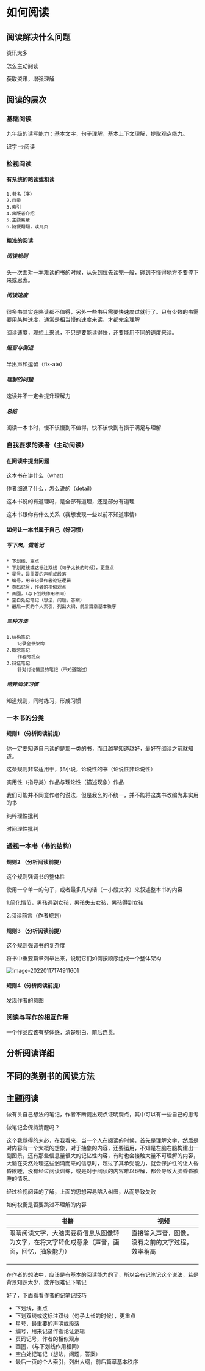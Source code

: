 # 如何阅读

## 阅读解决什么问题

资讯太多

怎么主动阅读

获取资讯，增强理解

## 阅读的层次

### 基础阅读

九年级的读写能力：基本文字，句子理解，基本上下文理解，提取观点能力。

识字——>阅读

### 检视阅读

#### 有系统的略读或粗读

```
1.书名（序）
2.目录
3.索引
4.出版者介绍
5.主要篇章
6.随便翻翻，读几页

```

#### 粗浅的阅读

##### 阅读规则

头一次面对一本难读的书的时候，从头到位先读完一般，碰到不懂得地方不要停下来或思索。

##### 阅读速度

很多书其实连略读都不值得，另外一些书只需要快速度过就行了。只有少数的书需要用某种速度，通常是相当慢的速度来读，才都完全理解

阅读速度，理想上来说，不只是要能读得快，还要能用不同的速度来读。

##### 逗留与倒退

半出声和逗留（fix-ate）

##### 理解的问题

速读并不一定会提升理解力

##### 总结

阅读一本书时，慢不该慢到不值得，快不该快到有损于满足与理解



### 自我要求的读者（主动阅读）

#### 在阅读中提出问题

这本书在讲什么（what）

作者细说了什么，怎么说的（detail）

这本书说的有道理吗，是全部有道理，还是部分有道理

这本书跟你有什么关系（我想发现一些以前不知道事情）

#### 如何让一本书属于自己（好习惯）

##### 写下来，做笔记

```
* 下划线，重点
* 下划双线或这标注双线（句子太长的时候），更重点
* 星号，最重要的声明或段落
* 编号，用来记录作者论证逻辑
* 页码记号，作者的相似观点
* 画圈，（与下划线作用相同）
* 空白处记笔记（想法，问题，答案）
* 最后一页的个人索引，列出大纲，前后篇章基本秩序
```

##### 三种方法

```
1.结构笔记
	记录全书架构
2.概念笔记
	作者的观点
3.辩证笔记
	针对讨论情景的笔记（不知道跳过）
```

##### 培养阅读习惯

知道规则，同时练习，形成习惯



### 一本书的分类

#### 规则1 （分析阅读前提）

你一定要知道自己读的是那一类的书，而且越早知道越好，最好在阅读之前就知道。

这条规则非常适用于，非小说，论说性的书（论说性非论说性）

实用性（指导类）作品与理论性（描述现象）作品



我们可能并不同意作者的说法，但是我么的不统一，并不能将这类书改编为非实用的书

纯粹理性批判

时间理性批判

### 透视一本书（书的结构）

#### 规则2 （分析阅读前提）

这个规则强调书的整体性

使用一个单一的句子，或者最多几句话（一小段文字）来叙述整本书的内容

1.简化情节，男孩遇到女孩，男孩失去女孩，男孩得到女孩

2.阅读前言（作者规划）

#### 规则3 （分析阅读前提）

这个规则强调书的复杂度

将书中重要篇章列举出来，说明它们如何按顺序组成一个整体架构

![image-20220117174911601](https://typora-huang-cong.oss-cn-shanghai.aliyuncs.com/image-20220117174911601.png)



#### 规则4（分析阅读前提）

发现作者的意图

### 阅读与写作的相互作用

一个作品应该有整体感，清楚明白，前后连贯。

#### 

## 分析阅读详细



## 不同的类别书的阅读方法

## 主题阅读















做有关自己想法的笔记，作者不断提出观点证明观点，其中可以有一些自己的思考

做笔记会保持清醒吗？

这个我觉得的未必，在我看来，当一个人在阅读的时候，首先是理解文字，然后是对内容有一个大概的想象，对于抽象的内容，还要运用，不知是左脑右脑构建出一副图景，还有那些信息量很大的记忆性内容，有时也会接触大量不可理解的内容，大脑在突然处理这些汹涌而来的信息时，超过了其承受能力，就会保护性的让人昏昏欲睡，没有经过阅读训练，或是对于阅读的内容难以理解，都会导致大脑昏昏欲睡的情况。

经过检视阅读的了解，上面的思想容易陷入纠缠，从而导致失败

如何权衡是否要跳过不理解的内容

| 书籍                                                         | 视频                                             |
| ------------------------------------------------------------ | ------------------------------------------------ |
| 眼睛阅读文字，大脑需要将信息从图像转为文字，在将文字转化成意象（声音，画面，回忆，抽象能力） | 直接输入声音，图像，没有之前的文字过程，效率稍高 |
|                                                              |                                                  |
|                                                              |                                                  |
|                                                              |                                                  |

在作者的想法中，应该是有基本的阅读能力的了，所以会有记笔记这个说法，若是背景知识太少，或许很难记下笔记

好了，下面看看作者的记笔记技巧

* 下划线，重点
* 下划双线或这标注双线（句子太长的时候），更重点
* 星号，最重要的声明或段落
* 编号，用来记录作者论证逻辑
* 页码记号，作者的相似观点
* 画圈，（与下划线作用相同）
* 空白处记笔记（想法，问题，答案）
* 最后一页的个人索引，列出大纲，前后篇章基本秩序